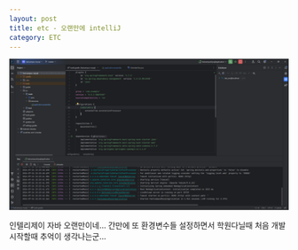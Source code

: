 ```yaml
---
layout: post
title: etc - 오랜만에 intelliJ
category: ETC
---
```


![scrennsh](/public/img/20240724/20240724_00.png)

인텔리제이 자바 오랜만이네...
간만에 또 환경변수들 설정하면서 학원다닐때 처음 개발시작할때 추억이 생각나는군...
